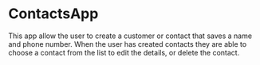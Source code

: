 # ContactsApp
This app allow the user to create a customer or contact that saves a name and phone number. When the user has created contacts they are able to choose a contact from the list to edit the details, or delete the contact.
